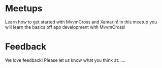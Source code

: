 # Meetups
Learn how to get started with MvvmCross and Xamarin! In this meetup you will learn the basics off app development with MvvmCross!

# Feedback
We love feedback! Please let us know what you think at: ....
